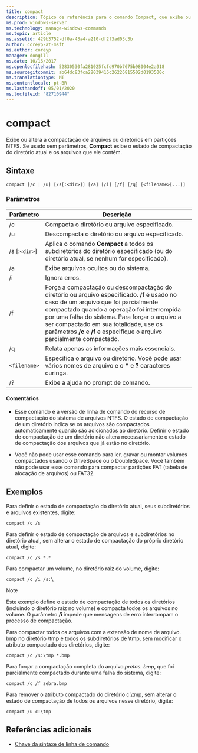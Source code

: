 ```yaml
---
title: compact
description: Tópico de referência para o comando Compact, que exibe ou altera a compactação de arquivos ou diretórios em partições NTFS.
ms.prod: windows-server
ms.technology: manage-windows-commands
ms.topic: article
ms.assetid: 429b3752-df0a-43a4-a210-df2f3ad03c3b
author: coreyp-at-msft
ms.author: coreyp
manager: dongill
ms.date: 10/16/2017
ms.openlocfilehash: 52830530fa281025fcfd970b7675b98004e2a918
ms.sourcegitcommit: ab64dc83fca28039416c26226815502d0193500c
ms.translationtype: MT
ms.contentlocale: pt-BR
ms.lasthandoff: 05/01/2020
ms.locfileid: "82710944"
---
```

# <a name="compact"></a>compact

Exibe ou altera a compactação de arquivos ou diretórios em partições NTFS. Se usado sem parâmetros, **Compact** exibe o estado de compactação do diretório atual e os arquivos que ele contém.

## <a name="syntax"></a>Sintaxe

```
compact [/c | /u] [/s[:<dir>]] [/a] [/i] [/f] [/q] [<filename>[...]]
```

### <a name="parameters"></a>Parâmetros

| Parâmetro | Descrição |
| --------- | ----------- |
| /c | Compacta o diretório ou arquivo especificado. |
| /u | Descompacta o diretório ou arquivo especificado. |
| /s [:`<dir>`] | Aplica o comando **Compact** a todos os subdiretórios do diretório especificado (ou do diretório atual, se nenhum for especificado). |
| /a | Exibe arquivos ocultos ou do sistema. |
| /i | Ignora erros. |
| /f | Força a compactação ou descompactação do diretório ou arquivo especificado. **/f** é usado no caso de um arquivo que foi parcialmente compactado quando a operação foi interrompida por uma falha do sistema. Para forçar o arquivo a ser compactado em sua totalidade, use os parâmetros **/c** e **/f** e especifique o arquivo parcialmente compactado. |
| /q | Relata apenas as informações mais essenciais. |
| `<filename>` | Especifica o arquivo ou diretório. Você pode usar vários nomes de arquivo e o **&#42;** e **?** caracteres curinga. |
| /? | Exibe a ajuda no prompt de comando. |

#### <a name="remarks"></a>Comentários

- Esse comando é a versão de linha de comando do recurso de compactação do sistema de arquivos NTFS. O estado de compactação de um diretório indica se os arquivos são compactados automaticamente quando são adicionados ao diretório. Definir o estado de compactação de um diretório não altera necessariamente o estado de compactação dos arquivos que já estão no diretório.

- Você não pode usar esse comando para ler, gravar ou montar volumes compactados usando o DriveSpace ou o DoubleSpace. Você também não pode usar esse comando para compactar partições FAT (tabela de alocação de arquivos) ou FAT32.

## <a name="examples"></a>Exemplos

Para definir o estado de compactação do diretório atual, seus subdiretórios e arquivos existentes, digite:

```
compact /c /s
```

Para definir o estado de compactação de arquivos e subdiretórios no diretório atual, sem alterar o estado de compactação do próprio diretório atual, digite:

```
compact /c /s *.*
```

Para compactar um volume, no diretório raiz do volume, digite:

```
compact /c /i /s:\
```

> [!NOTE]
> Este exemplo define o estado de compactação de todos os diretórios (incluindo o diretório raiz no volume) e compacta todos os arquivos no volume. O parâmetro **/i** impede que mensagens de erro interrompam o processo de compactação.

Para compactar todos os arquivos com a extensão de nome de arquivo. bmp no diretório \tmp e todos os subdiretórios de \tmp, sem modificar o atributo compactado dos diretórios, digite:

```
compact /c /s:\tmp *.bmp
```

Para forçar a compactação completa do arquivo *pretas. bmp*, que foi parcialmente compactado durante uma falha do sistema, digite:

```
compact /c /f zebra.bmp
```

Para remover o atributo compactado do diretório c:\tmp, sem alterar o estado de compactação de todos os arquivos nesse diretório, digite:

```
compact /u c:\tmp
```

## <a name="additional-references"></a>Referências adicionais

- [Chave da sintaxe de linha de comando](command-line-syntax-key.md)